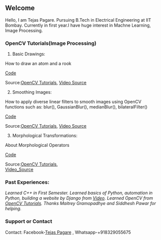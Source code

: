 ## Welcome 

Hello, I am Tejas Pagare. Pursuing B.Tech in Electrical Engineering at IIT Bombay. Currently in first year.I have huge interest in Machne Learning, Image Processing.

### OpenCV Tutorials(Image Processing)
1. Basic Drawings:

How to draw an atom and a rook

[Code](https://github.com/tejassp2002/SoC-Proposal/blob/master/geometric_drawings.py)

Source:[OpenCV Tutorials](https://docs.opencv.org/master/d3/d96/tutorial_basic_geometric_drawing.html),
 [Video Source](https://www.youtube.com/watch?v=V1aMDD5583k)


2. Smoothing Images:

How to apply diverse linear filters to smooth images using OpenCV functions such as:
blur(), GaussianBlur(), medianBlur(), bilateralFilter()

[Code](https://github.com/tejassp2002/SoC-Proposal/blob/master/smoothing_images.py)

Source:[OpenCV Tutorials](https://docs.opencv.org/master/dc/dd3/tutorial_gausian_median_blur_bilateral_filter.html),
   [Video Source](https://www.youtube.com/watch?v=u3poUhCxx4k)
   

3. Morphological Transformations:

About Morphological Operators

[Code](https://github.com/tejassp2002/SoC-Proposal/blob/master/morphological_tranfsormation.py)

Source:[OpenCV Tutorials](https://docs.opencv.org/master/db/df6/tutorial_erosion_dilatation.html),   
    [Video_Source](https://www.youtube.com/watch?v=xSzsD4kXhRw)
    
    
    
### Past Experiences:
*Learned C++ in First Semester. Learned basics of Python, automation in Python, building a website by Django from [Video](https://www.youtube.com/watch?v=_uQrJ0TkZlc). Learned OpenCV from [OpenCV Tutorials](https://docs.opencv.org/master/d7/da8/tutorial_table_of_content_imgproc.html).*
*Thanks Maitrey Gramopadhye and Siddhesh Pawar for helping.*

   
### Support or Contact

Contact: 
Facebook-[Tejas Pagare](https://www.facebook.com/tejas.pagare.58) , 
Whatsapp-+918329055675
